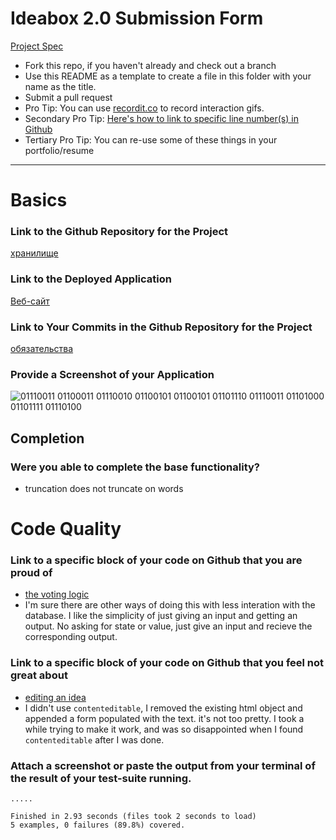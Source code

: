 # Ideabox 2.0 Submission Form
[Project Spec](https://github.com/turingschool/curriculum/blob/master/source/projects/revenge_of_idea_box.markdown)

* Fork this repo, if you haven't already and check out a branch
* Use this README as a template to create a file in this folder with your name as the title.
* Submit a pull request
* Pro Tip: You can use [recordit.co](http://recordit.co/) to record interaction gifs.
* Secondary Pro Tip: [Here's how to link to specific line number(s) in Github](http://stackoverflow.com/questions/23821235/how-to-link-to-specific-line-number-on-github)
* Tertiary Pro Tip: You can re-use some of these things in your portfolio/resume

------

# Basics

### Link to the Github Repository for the Project
[хранилище](github.com/jdliss/idea-box)

### Link to the Deployed Application
[Веб-сайт](https://ancient-waters-56609.herokuapp.com/)

### Link to Your Commits in the Github Repository for the Project
[обязательства](https://github.com/jdliss/idea-box/commits/master)

### Provide a Screenshot of your Application
![01110011 01100011 01110010 01100101 01100101 01101110 01110011 01101000 01101111 01110100](http://i.imgur.com/iS1vZ9w.png)

## Completion

### Were you able to complete the base functionality?
* truncation does not truncate on words

# Code Quality

### Link to a specific block of your code on Github that you are proud of
* [the voting logic](https://github.com/jdliss/idea-box/blob/master/app/models/idea.rb#L26-L40)
* I'm sure there are other ways of doing this with less interation with the database.  I like the simplicity of just giving an input and getting an output.  No asking for state or value, just give an input and recieve the corresponding output.

### Link to a specific block of your code on Github that you feel not great about
* [editing an idea](https://github.com/jdliss/idea-box/blob/master/app/assets/javascripts/edit-idea.js#L21-L39)
* I didn't use `contenteditable`, I removed the existing html object and appended a form populated with the text.  it's not too pretty. I took a while trying to make it work, and was so disappointed when I found `contenteditable` after I was done.

### Attach a screenshot or paste the output from your terminal of the result of your test-suite running.
```
.....

Finished in 2.93 seconds (files took 2 seconds to load)
5 examples, 0 failures (89.8%) covered.
```
